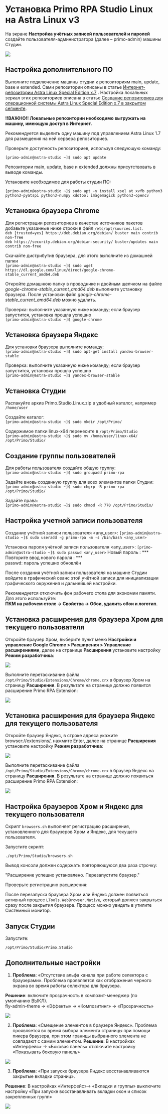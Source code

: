 # Установка Primo RPA Studio Linux на Astra Linux v3

На экране **Настройка учётных записей пользователей и паролей** создайте пользователя-администратора (далее – primo-admin) машины Студии.

![](<../../../.gitbook/assets1/Astra-Linux.png>)

## Настройка дополнительного ПО

Выполните подключение машины студии к репозиториям main, update, base и extended. Сами репозитории описаны в статье [Интернет-репозитории Astra Linux Special Edition x.7](https://wiki.astralinux.ru/pages/viewpage.action?pageId=158598882) . 
Настройка локальных зеркал этих репозиториев описана в статье [Создание репозиториев для операционной системы Astra Linux Special Edition x.7 в закрытом сегменте](https://wiki.astralinux.ru/pages/viewpage.action?pageId=199148426).

**!!ВАЖНО!! Локальные репозитории необходимо выгружать на машину, имеющую доступ в Интернет.**

Рекомендуется выделить одну машину под управлением Astra Linux 1.7 для размещения на ней сервера репозиториев.

Проверьте доступность репозиториев, используя следующую команду:

`[primo-admin@astra-studio ~]$ sudo apt update`

Репозитории main, update, base и extended должны присутствовать в выводе команды.

Установите необходимое для работы студии ПО:

`[primo-admin@astra-studio ~]$ sudo apt -y install xsel at xvfb python3 python3-pyatspi python3-numpy xdotool imagemagick python3-opencv`

## Установка браузера Chrome

Для регистрации репозиториев в качестве источников пакетов добавьте указанные ниже строки в файл `/etc/apt/sources.list`.     
`deb [trusted=yes] https://deb.debian.org/debian/ buster main contrib non-free`    
`deb https://security.debian.org/debian-security/ buster/updates main contrib non-free`

Скачайте дистрибутив браузера, для этого выполните из домашней папки  
`[primo-admin@astra-studio ~]$ sudo wget https://dl.google.com/linux/direct/google-chrome-stable_current_amd64.deb` 

Откройте домашнюю папку в проводнике и двойным щелчком на файле *google-chrome-stable_current_amd64.deb* выполните установку браузера. 
После установки файл *google-chrome-stable_current_amd64.deb* можно удалить.

Проверка: выполните указанную ниже команду; если браузер запустится, установка прошла успешно  
`[primo-admin@astra-studio ~]$ google-chrome`

## Установка браузера Яндекс

Для установки браузера выполните команду:  
`[primo-admin@astra-studio ~]$ sudo apt-get install yandex-browser-stable`

Проверка: выполните указанную ниже команду; если браузер запустится, установка прошла успешно  
`[primo-admin@astra-studio ~]$ yandex-browser-stable`

## Установка Студии

Распакуйте архив Primo.Studio.Linux.zip в удобный каталог, например `/home/user` 

Создайте каталог:  
`[primo-admin@astra-studio ~]$ sudo mkdir /opt/Primo/`  

Содержимое папки linux-x64 перенесите в `/opt/Primo/Studio`  
`[primo-admin@astra-studio ~]$ sudo mv /home/user/linux-x64/ /opt/Primo/Studio/`

## Создание группы пользователей

Для работы пользователя создайте общую группу:  
`[primo-admin@astra-studio ~]$ sudo groupadd primo-rpa`

Задайте вновь созданную группу для всех элементов папки Студии:  
`[primo-admin@astra-studio ~]$ sudo chgrp -R primo-rpa /opt/Primo/Studio/`

Задайте права:  
`[primo-admin@astra-studio ~]$ sudo chmod -R 770 /opt/Primo/Studio/`

## Настройка учетной записи пользователя

Создание учётной записи пользователя <any_user>: 
`[primo-admin@astra-studio ~]$ sudo useradd -g primo-rpa -m -s /bin/bash <any_user>`

Установка пароля учётной записи пользователя <any_user>:
`[primo-admin@astra-studio ~]$ sudo passwd <any_user>`
Новый пароль : ***  
Повторите ввод нового пароля : ***  
passwd: пароль успешно обновлён  

После создания учётной записи пользователя на машине Студии войдите в графический сеанс этой учётной записи для инициализации графического окружения и дальнейшей настройки.

Рекомендуется отключить фон рабочего стола для экономии памяти. Для этого используйте:  
**ПКМ на рабочем столе -> Свойства -> Обои, удалить обои и логотип**.

## Установка расширения для браузера Хром для текущего пользователя
Откройте браузер Хром, выберите пункт меню **Настройки и управление Google Chrome > Расширения > Управление расширениями**, далее на странице **Расширения** установите настройку **Режим разработчика**:

![](<../../../.gitbook/assets1/DeveloperMode.png>)

Выполните перетаскивание файла `/opt/Primo/Studio/Extensions/Chrome/chrome.crx` в браузер Хром на страницу **Расширения**. В результате на странице должно появится расширение Primo RPA Extension:  

![](<../../../.gitbook/assets1/ChromeExtension.png>)

## Установка расширения для браузера Яндекс для текущего пользователя
Откройте браузер Яндекс, в строке адреса укажите browser://extensions/, нажмите Enter, далее на странице **Расширения** установите настройку **Режим разработчика**:

![](<../../../.gitbook/assets1/DeveloperMode.png>)

Выполните перетаскивание файла `/opt/Primo/Studio/Extensions/Chrome/chrome.crx` в браузер Яндекс на страницу **Расширения**. В результате на странице должно появиться расширение Primo RPA Extension:  

![](<../../../.gitbook/assets1/YandexExtension.png>)

## Настройка браузеров Хром и Яндекс для текущего пользователя

Скрипт `browsers.sh` выполняет регистрацию расширения, установленного для браузеров Хром и Яндекс, для текущего пользователя. 

Запустите скрипт: 

`./opt/Primo/Studio/browsers.sh`

Вывод консоли должен содержать повторяющуюся два раза строчку: 

"Расширение успешно установлено. Перезапустите браузер."

Проверьте регистрацию расширения:

После перезапуска браузера Хром или Яндекс должен появиться активный процесс `LTools.WebBrowser.Native`, который должен закрыться сразу после закрытия браузера. Процесс можно увидеть в утилите Системный монитор.

## Запуск Студии

Запустите:

`/opt/Primo/Studio/Primo.Studio`

## Дополнительные настройки

1. **Проблема**: «Отсутствие альфа канала при работе селектора с браузерами». Проблема проявляется как отображения черного экрана во время работы селектора для браузера.

**Решение**: включите прозрачность в композит-менеджер (по умолчанию ВЫКЛ).  
fly-admin-theme -> «Эффекты» -> «Композитинг» -> «Прозрачность»

![](<../../../.gitbook/assets1/AlphaChannel-Setup.png>)

2.	**Проблема**: «Смещение элементов в браузере Яндекс». Проблема проявляется во время выбора элемента страницы при помощи пикера браузера, при этом границы выбранного элемента не совпадают с самим элементом.
**Решение**: В настройках «Интерфейс» -> «Боковая панель» отключите настройку «Показывать боковую панель»

![](<../../../.gitbook/assets1/Problem2.png>)

3. **Проблема**: «При запуске браузера Яндекс восстанавливаются закрытые вкладки страниц».

**Решение**: В настройках «Интерфейс»-> «Вкладки и группы» выключите настройку «При запуске восстанавливать вкладки окон и список закрепленных групп»

![](<../../../.gitbook/assets1/PageRestore.png>)

